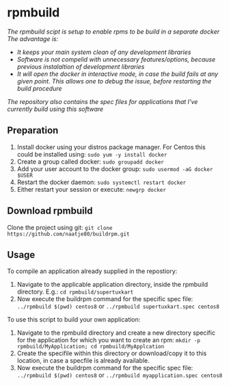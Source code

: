 # rpmbuild
_The rpmbuild scipt is setup to enable rpms to be build in a separate docker
The advantage is:_
* _It keeps your main system clean of any development libraries_
* _Software is not compelid with unnecessary features/options, because previous instalaltion of development libraries_
* _It will open the docker in interactive mode, in case the build fails at any given point. This allows one to debug the issue, before restarting the build procedure_

_The repository also contains the spec files for applications that I've currently build using this software_

## Preparation
1. Install docker using your distros package manager. For Centos this could be installed using: 
`sudo yum -y install docker`
1. Create a group called docker:
`sudo groupadd docker`
1. Add your user account to the docker group:
`sudo usermod -aG docker $USER`
1. Restart the docker daemon: 
`sudo systemctl restart docker`
1. Either restart your session or execute: 
`newgrp docker`

## Download rpmbuild
Clone the project using git:
`git clone https://github.com/naatje80/buildrpm.git`

## Usage
To compile an application already supplied in the repostiory:
1. Navigate to the applicable application directory, inside the rpmbuild directory. E.g.:
`cd rpmbuild/supertuxkart`
1. Now execute the buildrpm command for the specific spec file:
`../rpmbuild $(pwd) centos8`
or
`../rpmbuild supertuxkart.spec centos8`

To use this script to build your own application:
1. Navigate to the rpmbuild directory and create a new directory specific for the application for which you want to create an rpm: 
`mkdir -p rpmbuild/MyApplication; cd rpmbuild/MyApplcation`
1. Create the specifile within this directory or download/copy it to this location, in case a specfile is already available.
1. Now execute the buildrpm command for the specific spec file:
`../rpmbuild $(pwd) centos8`
or
`../rpmbuild myapplication.spec centos8`
